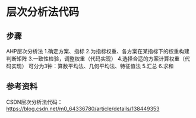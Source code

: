 # 层次分析法代码
## 步骤
AHP层次分析法
1.确定方案、指标
2.为指标权重、各方案在某指标下的权重构建判断矩阵
3.一致性检验，调整权重（代码实现）
4.选择合适的方案计算权重（代码实现）
    可分为3钟：算数平均法、几何平均法、特征值法
5.汇总
6.求和
## 参考资料
CSDN层次分析法代码：
https://blog.csdn.net/m0_64336780/article/details/138449353
